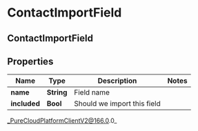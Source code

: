 # ContactImportField

## ContactImportField

## Properties

|Name | Type | Description | Notes|
|------------ | ------------- | ------------- | -------------|
| **name** | **String** | Field name | |
| **included** | **Bool** | Should we import this field | |



_PureCloudPlatformClientV2@166.0.0_
